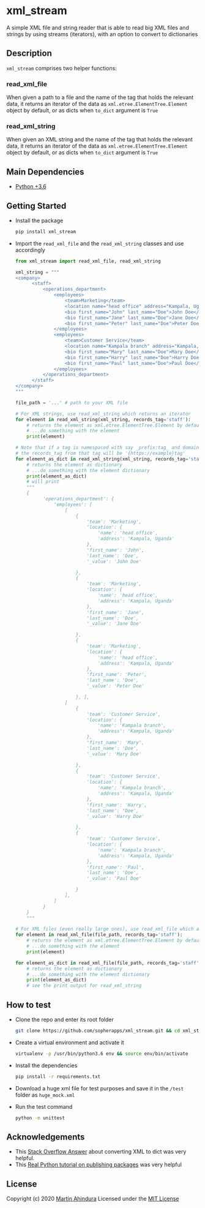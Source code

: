 # xml_stream

A simple XML file and string reader that is able to read big XML files and strings by using streams (iterators),
with an option to convert to dictionaries

## Description

`xml_stream` comprises two helper functions:

### read_xml_file

When given a path to a file and the name of the tag that holds the relevant data, it returns an iterator
of the data as `xml.etree.ElementTree.Element` object by default, or as dicts when `to_dict` argument is `True`

### read_xml_string

When given an XML string and the name of the tag that holds the relevant data, it returns an iterator
of the data as `xml.etree.ElementTree.Element` object by default, or as dicts when `to_dict` argument is `True`

## Main Dependencies

- [Python +3.6](https://www.python.org)

## Getting Started

- Install the package

  ```bash
  pip install xml_stream
  ```

- Import the `read_xml_file` and the `read_xml_string` classes and use accordingly

  ```python
  from xml_stream import read_xml_file, read_xml_string
  
  xml_string = """
  <company>
        <staff>
            <operations_department>
                <employees>
                    <team>Marketing</team>
                    <location name="head office" address="Kampala, Uganda" />
                    <bio first_name="John" last_name="Doe">John Doe</bio>
                    <bio first_name="Jane" last_name="Doe">Jane Doe</bio>
                    <bio first_name="Peter" last_name="Doe">Peter Doe</bio>
                </employees>
                <employees>
                    <team>Customer Service</team>
                    <location name="Kampala branch" address="Kampala, Uganda" />
                    <bio first_name="Mary" last_name="Doe">Mary Doe</bio>
                    <bio first_name="Harry" last_name="Doe">Harry Doe</bio>
                    <bio first_name="Paul" last_name="Doe">Paul Doe</bio>
                </employees>
            </operations_department>
        </staff>
  </company>
  """
  
  file_path = '...' # path to your XML file
  
  # For XML strings, use read_xml_string which returns an iterator  
  for element in read_xml_string(xml_string, records_tag='staff'):
      # returns the element as xml.etree.ElementTree.Element by default
      # ...do something with the element
      print(element)
  
  # Note that if a tag is namespaced with say _prefix:tag_ and domain is _xmlns:prefix="https://example",
  # the records_tag from that tag will be '{https://example}tag'
  for element_as_dict in read_xml_string(xml_string, records_tag='staff', to_dict=True):
      # returns the element as dictionary
      # ...do something with the element dictionary
      print(element_as_dict)
      # will print
      """
      {
            'operations_department': {
                'employees': [
                    [
                        {
                            'team': 'Marketing',
                            'location': {
                                'name': 'head office',
                                'address': 'Kampala, Uganda'
                            },
                            'first_name': 'John',
                            'last_name': 'Doe',
                            '_value': 'John Doe'

                        },
                        {
                            'team': 'Marketing',
                            'location': {
                                'name': 'head office',
                                'address': 'Kampala, Uganda'
                            },
                            'first_name': 'Jane',
                            'last_name': 'Doe',
                            '_value': 'Jane Doe'

                        },
                        {
                            'team': 'Marketing',
                            'location': {
                                'name': 'head office',
                                'address': 'Kampala, Uganda'
                            },
                            'first_name': 'Peter',
                            'last_name': 'Doe',
                            '_value': 'Peter Doe'

                        }, ],
                    [
                        {
                            'team': 'Customer Service',
                            'location': {
                                'name': 'Kampala branch',
                                'address': 'Kampala, Uganda'
                            },
                            'first_name': 'Mary',
                            'last_name': 'Doe',
                            '_value': 'Mary Doe'

                        },
                        {
                            'team': 'Customer Service',
                            'location': {
                                'name': 'Kampala branch',
                                'address': 'Kampala, Uganda'
                            },
                            'first_name': 'Harry',
                            'last_name': 'Doe',
                            '_value': 'Harry Doe'

                        },
                        {
                            'team': 'Customer Service',
                            'location': {
                                'name': 'Kampala branch',
                                'address': 'Kampala, Uganda'
                            },
                            'first_name': 'Paul',
                            'last_name': 'Doe',
                            '_value': 'Paul Doe'

                        }
                    ],
                ]
            }
      }
      """
  
  # For XML files (even really large ones), use read_xml_file which also returns an iterator  
  for element in read_xml_file(file_path, records_tag='staff'):
      # returns the element as xml.etree.ElementTree.Element by default
      # ...do something with the element
      print(element)
  
  for element_as_dict in read_xml_file(file_path, records_tag='staff', to_dict=True):
      # returns the element as dictionary
      # ...do something with the element dictionary
      print(element_as_dict)
      # see the print output for read_xml_string
  ```

## How to test

- Clone the repo and enter its root folder

  ```bash
  git clone https://github.com/sopherapps/xml_stream.git && cd xml_stream
  ```

- Create a virtual environment and activate it

  ```bash
  virtualenv -p /usr/bin/python3.6 env && source env/bin/activate
  ```

- Install the dependencies

  ```bash
  pip install -r requirements.txt
  ```
  
- Download a huge xml file for test purposes and save it in the `/test` folder as `huge_mock.xml`

- Run the test command

  ```bash
  python -m unittest
  ```

## Acknowledgements

- This [Stack Overflow Answer](https://stackoverflow.com/questions/2148119/how-to-convert-an-xml-string-to-a-dictionary#answer-5807028) about converting XML to dict was very helpful.
- This [Real Python tutorial on publishing packages](https://realpython.com/pypi-publish-python-package/) was very helpful

## License

Copyright (c) 2020 [Martin Ahindura](https://github.com/Tinitto) Licensed under the [MIT License](./LICENSE)
